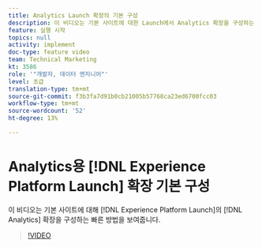 ```yaml
---
title: Analytics Launch 확장의 기본 구성
description: 이 비디오는 기본 사이트에 대한 Launch에서 Analytics 확장을 구성하는 빠른 방법을 보여줍니다.
feature: 실행 시작
topics: null
activity: implement
doc-type: feature video
team: Technical Marketing
kt: 3586
role: '"개발자, 데이터 엔지니어"'
level: 초급
translation-type: tm+mt
source-git-commit: f3b3fa7d91b0cb21005b57768ca23ed6700fcc03
workflow-type: tm+mt
source-wordcount: '52'
ht-degree: 13%

---
```



# Analytics용 [!DNL Experience Platform Launch] 확장 기본 구성

이 비디오는 기본 사이트에 대해 [!DNL Experience Platform Launch]의 [!DNL Analytics] 확장을 구성하는 빠른 방법을 보여줍니다.

>[!VIDEO](https://video.tv.adobe.com/v/28751/?quality=12)
